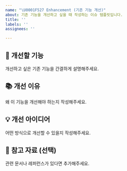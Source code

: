 ```yaml
---
name: "\U0001F527 Enhancement (기존 기능 개선)"
about: 기존 기능을 개선하고 싶을 때 작성하는 이슈 템플릿입니다.
title: ''
labels: ''
assignees: ''

---
```


## 🔧 개선할 기능
개선하고 싶은 기존 기능을 간결하게 설명해주세요.

## 📚 개선 이유
왜 이 기능을 개선해야 하는지 작성해주세요.

## 💡 개선 아이디어
어떤 방식으로 개선할 수 있을지 작성해주세요.

## 📝 참고 자료 (선택)
관련 문서나 레퍼런스가 있다면 추가해주세요.